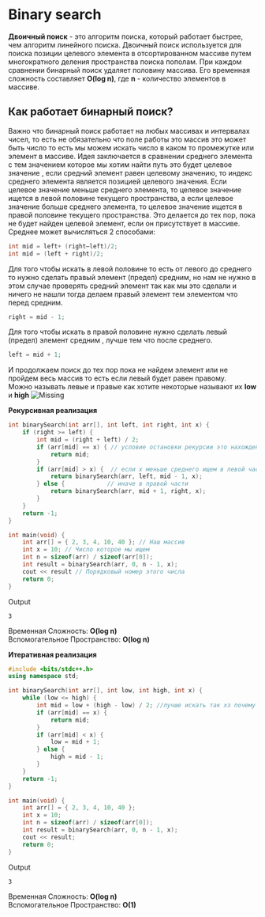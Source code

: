 # Binary search
**Двоичный поиск** - это алгоритм поиска, который работает быстрее, чем алгоритм
линейного поиска. Двоичный поиск используется для поиска позиции целевого
элемента в отсортированном массиве путем многократного деления пространства
поиска пополам. При каждом сравнении бинарный поиск удаляет половину
массива. Его временная сложность составляет **O(log n)**, где **n** - количество элементов в массиве.  
## Как работает бинарный поиск? 

Важно что бинарный поиск работает на любых массивах и интервалах чисел, то
есть не обязательно что поле работы это массив это может быть число то есть мы
можем искать число в каком то промежутке или элемент в массиве. Идея
заключается в сравнении среднего элемента с тем значением которое мы хотим
найти путь это будет целевое значение , если средний элемент равен целевому
значению, то индекс среднего элемента является позицией целевого значения.
Если целевое значение меньше среднего элемента, то целевое значение ищется в
левой половине текущего пространства, а если целевое значение больше среднего
элемента, то целевое значение ищется в правой половине текущего пространства.
Это делается до тех пор, пока не будет найден целевой элемент, если он
присутствует в массиве.  
Среднее может вычисляться 2 способами:
``` c++
int mid = left+ (right–left)/2;
int mid = (left + right)/2;
```
Для того чтобы искать в левой половине то есть от левого до среднего то нужно
сделать правый элемент (предел) средним, но нам не нужно в этом случае
проверять средний элемент так как мы это сделали и ничего не нашли тогда
делаем правый элемент тем элементом что перед средним.  
```c++
right = mid - 1;
```  
Для того чтобы искать в правой половине нужно сделать левый (предел) элемент
средним , лучше тем что после среднего.
```c++
left = mid + 1;  
```
И продолжаем поиск до тех пор пока не найдем элемент или не пройдем весь
массив то есть если левый будет равен правому.  
Mожно называть левые и правые как хотите некоторые называют их **low** и **high**
![Missing](https://media.geeksforgeeks.org/wp-content/uploads/20230711134722/Binary-Search.png "Example")


**Рекурсивная реализация**
```c++
int binarySearch(int arr[], int left, int right, int x) {
    if (right >= left) {
        int mid = (right + left) / 2;         
        if (arr[mid] == x) { // условие остановки рекурсии это нахождение элемента       
            return mid;
        }             
        if (arr[mid] > x) {  // если x меньше среднего ищем в левой части
            return binarySearch(arr, left, mid - 1, x);
        } else {            // иначе в правой части
            return binarySearch(arr, mid + 1, right, x);
        }
    }
    return -1;
}

int main(void) {
    int arr[] = { 2, 3, 4, 10, 40 }; // Наш массив
    int x = 10; // Число которое мы ищем
    int n = sizeof(arr) / sizeof(arr[0]);
    int result = binarySearch(arr, 0, n - 1, x);
    cout << result // Порядковый номер этого числа
    return 0;
}
```
Output
```
3 
```
Временная Сложность: **O(log n)**  
Вспомогательное Пространство: **O(log n)**

**Итеративная реализация**
```c++
#include <bits/stdc++.h>
using namespace std;

int binarySearch(int arr[], int low, int high, int x) {
    while (low <= high) {
        int mid = low + (high - low) / 2; //лучше искать так хз почему
        if (arr[mid] == x) {
            return mid;
        }
        if (arr[mid] < x) {
            low = mid + 1;
        } else {
            high = mid - 1;
        }
    }
    return -1;
}

int main(void) {
    int arr[] = { 2, 3, 4, 10, 40 };
    int x = 10;
    int n = sizeof(arr) / sizeof(arr[0]);
    int result = binarySearch(arr, 0, n - 1, x);
    cout << result;
    return 0;
}
```
Output
```
3 
```
Временная Сложность: **O(log n)**  
Вспомогательное Пространство: **O(1)**
